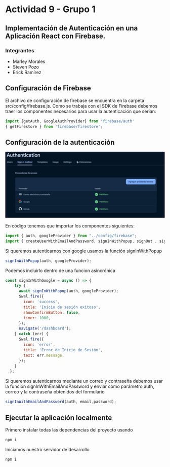 # Actividad 9 - Grupo 1
## Implementación de Autenticación en una Aplicación React con Firebase.
### Integrantes
- Marley Morales
- Steven Pozo
- Erick Ramírez

## Configuración de Firebase
El archivo de configuración de firebase se encuentra en la carpeta src/config/firebase.js.
Como se trabaja con el SDK de Firebase debemos traer los componentes necesarios para usar la autenticación que serian:  
```jsx
import {getAuth, GoogleAuthProvider} from 'firebase/auth'
{ getFirestore } from 'firebase/firestore';
```

## Configuración de la autenticación 
![Dentro de firebase debemos habilitar los proveedores que queramos, en este caso solo se usa el proveedor de email y Google](images/proveedores.JPG) 

En código tenemos que importar los componentes siguientes:
```jsx
import { auth, googleProvider } from "../config/firebase";
import { createUserWithEmailAndPassword, signInWithPopup, signOut , signInWithEmailAndPassword} from "firebase/auth";
```

Si queremos autenticarnos con google usamos la función signInWithPopup
```js
signInWithPopup(auth, googleProvider);
```
Podemos incluirlo dentro de una funcion asincrónica
```js
const signInWithGoogle = async () => {
    try {
      await signInWithPopup(auth, googleProvider);
      Swal.fire({
        icon: 'success',
        title: 'Inicio de sesión exitoso',
        showConfirmButton: false,
        timer: 1000,
      });
      navigate('/dashboard');
    } catch (err) {
      Swal.fire({
        icon: 'error',
        title: 'Error de Inicio de Sesión',
        text: err.message,
      });
    }
  };
```

Si queremos autenticarnos mediante un correo y contraseña debemos usar la función signInWithEmailAndPassword y enviar como parámetro auth, correo y la contraseña obtenidos del formulario
```js
signInWithEmailAndPassword(auth, email,password);
```

## Ejecutar la aplicación localmente
Primero instalar todas las dependencias del proyecto usando
```bash
npm i
```
Iniciamos nuestro servidor de desarrollo
```bash
npm i
```
